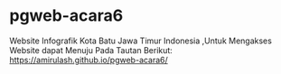 # pgweb-acara6
Website Infografik Kota Batu Jawa Timur Indonesia
,Untuk Mengakses Website dapat Menuju Pada Tautan Berikut:
https://amirulash.github.io/pgweb-acara6/ 
